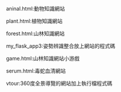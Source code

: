 aninal.html:動物知識網站

plant.html:植物知識網站

forest.html:山林知識網站

my_flask_app3:姿勢辨識整合放上網站的程式碼

game.html:山林知識網站小游戲

serum.html:毒蛇血清網站

vtour:360度全景導覽的網站加上執行檔程式碼
